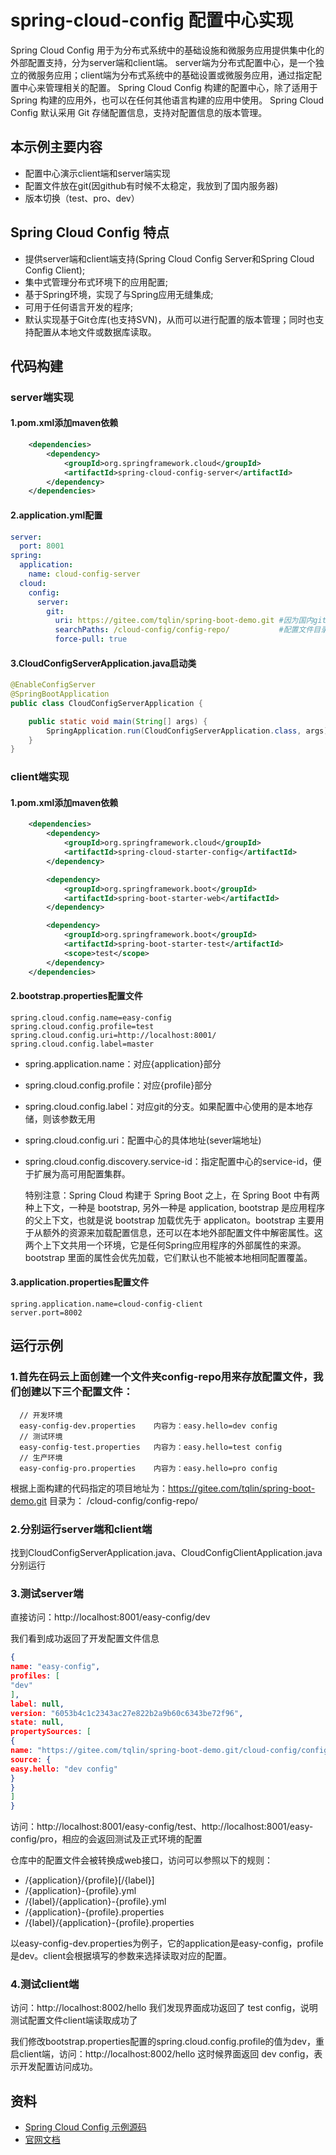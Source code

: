 # spring-cloud-config 配置中心实现

Spring Cloud Config 用于为分布式系统中的基础设施和微服务应用提供集中化的外部配置支持，分为server端和client端。
server端为分布式配置中心，是一个独立的微服务应用；client端为分布式系统中的基础设置或微服务应用，通过指定配置中心来管理相关的配置。
Spring Cloud Config 构建的配置中心，除了适用于 Spring 构建的应用外，也可以在任何其他语言构建的应用中使用。
Spring Cloud Config 默认采用 Git 存储配置信息，支持对配置信息的版本管理。

## 本示例主要内容

- 配置中心演示client端和server端实现
- 配置文件放在git(因github有时候不太稳定，我放到了国内服务器)
- 版本切换（test、pro、dev）

## Spring Cloud Config 特点

- 提供server端和client端支持(Spring Cloud Config Server和Spring Cloud Config Client);
- 集中式管理分布式环境下的应用配置;
- 基于Spring环境，实现了与Spring应用无缝集成;
- 可用于任何语言开发的程序;
- 默认实现基于Git仓库(也支持SVN)，从而可以进行配置的版本管理；同时也支持配置从本地文件或数据库读取。

## 代码构建

### server端实现

#### 1.pom.xml添加maven依赖

```xml
    <dependencies>
        <dependency>
            <groupId>org.springframework.cloud</groupId>
            <artifactId>spring-cloud-config-server</artifactId>
        </dependency>
    </dependencies>
```

#### 2.application.yml配置

```yaml
server:
  port: 8001
spring:
  application:
    name: cloud-config-server
  cloud:
    config:
      server:
        git:
          uri: https://gitee.com/tqlin/spring-boot-demo.git #因为国内github不稳定，我这里改到了码云仓
          searchPaths: /cloud-config/config-repo/           #配置文件目录
          force-pull: true
```

#### 3.CloudConfigServerApplication.java启动类

```java
@EnableConfigServer
@SpringBootApplication
public class CloudConfigServerApplication {

    public static void main(String[] args) {
        SpringApplication.run(CloudConfigServerApplication.class, args);
    }
}
```

### client端实现

#### 1.pom.xml添加maven依赖

```xml
    <dependencies>
        <dependency>
            <groupId>org.springframework.cloud</groupId>
            <artifactId>spring-cloud-starter-config</artifactId>
        </dependency>

        <dependency>
            <groupId>org.springframework.boot</groupId>
            <artifactId>spring-boot-starter-web</artifactId>
        </dependency>

        <dependency>
            <groupId>org.springframework.boot</groupId>
            <artifactId>spring-boot-starter-test</artifactId>
            <scope>test</scope>
        </dependency>
    </dependencies>
```

#### 2.bootstrap.properties配置文件

```properties
spring.cloud.config.name=easy-config
spring.cloud.config.profile=test
spring.cloud.config.uri=http://localhost:8001/
spring.cloud.config.label=master
```

- spring.application.name：对应{application}部分
- spring.cloud.config.profile：对应{profile}部分
- spring.cloud.config.label：对应git的分支。如果配置中心使用的是本地存储，则该参数无用
- spring.cloud.config.uri：配置中心的具体地址(sever端地址)
- spring.cloud.config.discovery.service-id：指定配置中心的service-id，便于扩展为高可用配置集群。

    特别注意：Spring Cloud 构建于 Spring Boot 之上，在 Spring Boot 中有两种上下文，一种是 bootstrap, 另外一种是 application, bootstrap 是应用程序的父上下文，也就是说 bootstrap 加载优先于 applicaton。bootstrap 主要用于从额外的资源来加载配置信息，还可以在本地外部配置文件中解密属性。这两个上下文共用一个环境，它是任何Spring应用程序的外部属性的来源。bootstrap 里面的属性会优先加载，它们默认也不能被本地相同配置覆盖。

#### 3.application.properties配置文件

```properties
spring.application.name=cloud-config-client
server.port=8002
```

## 运行示例

### 1.首先在码云上面创建一个文件夹config-repo用来存放配置文件，我们创建以下三个配置文件：
      
      // 开发环境
      easy-config-dev.properties    内容为：easy.hello=dev config
      // 测试环境
      easy-config-test.properties   内容为：easy.hello=test config
      // 生产环境
      easy-config-pro.properties    内容为：easy.hello=pro config
      
根据上面构建的代码指定的项目地址为：https://gitee.com/tqlin/spring-boot-demo.git  目录为： /cloud-config/config-repo/

### 2.分别运行server端和client端

找到CloudConfigServerApplication.java、CloudConfigClientApplication.java分别运行

### 3.测试server端

直接访问：http://localhost:8001/easy-config/dev

我们看到成功返回了开发配置文件信息

```json
{
name: "easy-config",
profiles: [
"dev"
],
label: null,
version: "6053b4c1c2343ac27e822b2a9b60c6343be72f96",
state: null,
propertySources: [
{
name: "https://gitee.com/tqlin/spring-boot-demo.git/cloud-config/config-repo/easy-config-dev.properties",
source: {
easy.hello: "dev config"
}
}
]
}
```

访问：http://localhost:8001/easy-config/test、http://localhost:8001/easy-config/pro，相应的会返回测试及正式环境的配置

仓库中的配置文件会被转换成web接口，访问可以参照以下的规则：

- /{application}/{profile}[/{label}]
- /{application}-{profile}.yml
- /{label}/{application}-{profile}.yml
- /{application}-{profile}.properties
- /{label}/{application}-{profile}.properties

以easy-config-dev.properties为例子，它的application是easy-config，profile是dev。client会根据填写的参数来选择读取对应的配置。

### 4.测试client端

访问：http://localhost:8002/hello  我们发现界面成功返回了 test config，说明测试配置文件client端读取成功了

我们修改bootstrap.properties配置的spring.cloud.config.profile的值为dev，重启client端，访问：http://localhost:8002/hello 这时候界面返回 dev config，表示开发配置访问成功。

## 资料

- [Spring Cloud Config 示例源码](https://github.com/smltq/spring-boot-demo/blob/master/cloud-config)
- [官网文档](https://cloud.spring.io/spring-cloud-config/multi/multi__spring_cloud_config_server.html)